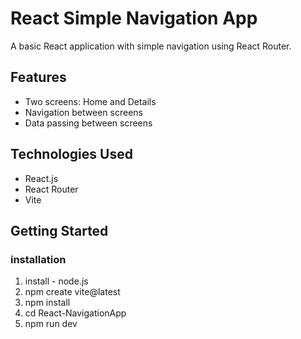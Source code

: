 # React Simple Navigation App

A basic React application with simple navigation using React Router.

## Features

- Two screens: Home and Details
- Navigation between screens
- Data passing between screens

## Technologies Used

- React.js
- React Router
- Vite

## Getting Started

### installation

1. install - node.js
2. npm create vite@latest
3. npm install
4. cd React-NavigationApp
5. npm run dev
